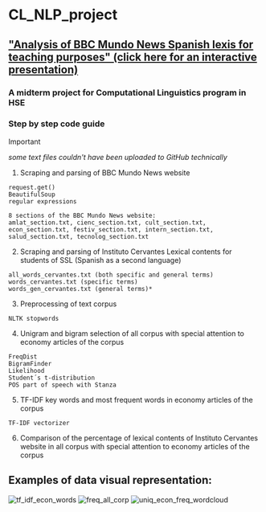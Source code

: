 # CL_NLP_project 
## ["Analysis of BBC Mundo News Spanish lexis for teaching purposes" (click here for an interactive presentation)](https://view.genially.com/67b8d17fc1dc50bb869a581b/presentation-clnlpproject)
### A midterm project for Computational Linguistics program in HSE 

### Step by step code guide

>[!IMPORTANT] 
>*some text files couldn't have been uploaded to GitHub technically*

 1. Scraping and parsing of BBC Mundo News website
   ```
   request.get()
   BeautifulSoup
   regular expressions
   ```
```
8 sections of the BBC Mundo News website:
amlat_section.txt, cienc_section.txt, cult_section.txt, econ_section.txt, festiv_section.txt, intern_section.txt, salud_section.txt, tecnolog_section.txt
```

 2. Scraping and parsing of Instituto Cervantes Lexical contents for students of SSL (Spanish as a second language) 
```
all_words_cervantes.txt (both specific and general terms)
words_cervantes.txt (specific terms)
words_gen_cervantes.txt (general terms)*
```

 3. Preprocessing of text corpus
```
NLTK stopwords
```

 4. Unigram and bigram selection of all corpus with special attention to economy articles of the corpus 
```
FreqDist
BigramFinder
Likelihood
Student´s t-distribution
POS part of speech with Stanza
```

 5. TF-IDF key words and most frequent words in economy articles of the corpus
```
TF-IDF vectorizer
```

 6. Comparison of the percentage of lexical contents of Instituto Cervantes website in all corpus with special attention to economy articles of the corpus

## Examples of data visual representation:

  ![tf_idf_econ_words](https://github.com/user-attachments/assets/6a230a03-d72e-4dc7-bfa9-0cce46d779a8)
 ![freq_all_corp](https://github.com/user-attachments/assets/23e72eb7-1691-4869-9e2b-c26b2c11fe94)
   ![uniq_econ_freq_wordcloud](https://github.com/user-attachments/assets/0bab7951-f764-4cfe-8f2d-399cd0a91c71)
